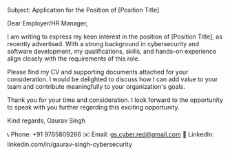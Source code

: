 




Subject: Application for the Position of [Position Title]




Dear Employer/HR Manager,

I am writing to express my keen interest in the position of [Position Title], as recently advertised. With a strong background in cybersecurity and software development, my qualifications, skills, and hands-on experience align closely with the requirements of this role.

Please find my CV and supporting documents attached for your consideration. I would be delighted to discuss how I can add value to your team and contribute meaningfully to your organization's goals.

Thank you for your time and consideration. I look forward to the opportunity to speak with you further regarding this exciting opportunity.

Kind regards,
Gaurav Singh

📞 Phone: +91 9765809266
✉️ Email: gs.cyber.red@gmail.com
🔗 LinkedIn: linkedin.com/in/gaurav-singh-cybersecurity

